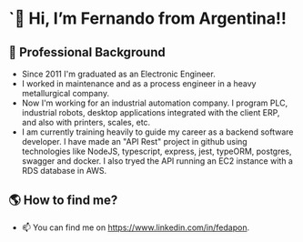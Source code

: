#  `👋 Hi, I’m Fernando from Argentina!!


## 💪 Professional Background
- Since 2011 I'm graduated as an Electronic Engineer.
- I worked in maintenance and as a process engineer in a heavy metallurgical company.
- Now I'm  working for an industrial automation company. I program PLC, industrial robots, desktop applications integrated with the client ERP, and also with printers, scales, etc.
- I am currently training heavily to guide my career as a backend software developer. I have made an "API Rest" project in github using technologies like NodeJS, typescript, express, jest, typeORM, postgres, swagger and docker. I also tryed the API running an EC2 instance with a RDS database in AWS.


## :earth_americas: How to find me?
- 📫 You can find me on https://www.linkedin.com/in/fedapon.




